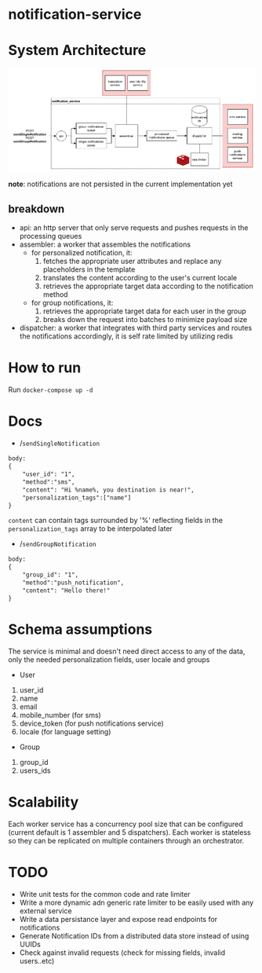 # notification-service
# System Architecture
![plot](./architecture.png)

**note**: notifications are not persisted in the current implementation yet

## breakdown
- api: an http server that only serve requests and pushes requests in the processing queues
- assembler: a worker that assembles the notifications
  - for personalized notification, it:
    1. fetches the appropriate user attributes and replace any placeholders in the template
    2. translates the content according to the user's current locale
    3. retrieves the appropriate target data according to the notification method
  - for group notifications, it:
    1. retrieves the appropriate target data for each user in the group
    2. breaks down the request into batches to minimize payload size
- dispatcher: a worker that integrates with third party services and routes the notifications accordingly, it is self rate limited by utilizing redis

# How to run

Run `docker-compose up -d`

# Docs
- /`sendSingleNotification`
```
body:
{
    "user_id": "1",
    "method":"sms",
    "content": "Hi %name%, you destination is near!",
    "personalization_tags":["name"]
}
```
`content` can contain tags surrounded by '%' reflecting fields in the `personalization_tags` array to be interpolated later

- /`sendGroupNotification`
```
body:
{
    "group_id": "1",
    "method":"push_notification",
    "content": "Hello there!"
}
```

# Schema assumptions
The service is minimal and doesn't need direct access to any of the data, only the needed personalization fields, user locale and groups

- User
1. user_id
2. name
3. email
4. mobile_number (for sms)
5. device_token (for push notifications service)
6. locale (for language setting)

- Group
1. group_id
2. users_ids

# Scalability 
Each worker service has a concurrency pool size that can be configured (current default is 1 assembler and 5 dispatchers).
Each worker is stateless so they can be replicated on multiple containers through an orchestrator.

# TODO
- Write unit tests for the common code and rate limiter
- Write a more dynamic adn generic rate limiter to be easily used with any external service
- Write a data persistance layer and expose read endpoints for notifications
- Generate Notification IDs from a distributed data store instead of using UUIDs
- Check against invalid requests (check for missing fields, invalid users..etc)